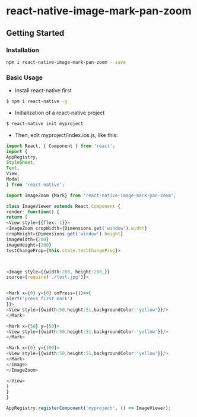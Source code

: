 # react-native-image-mark-pan-zoom

## Getting Started

### Installation

```bash
npm i react-native-image-mark-pan-zoom --save
```

### Basic Usage

- Install react-native first

```bash
$ npm i react-native -g
```

- Initialization of a react-native project

```bash
$ react-native init myproject
```

- Then, edit myproject/index.ios.js, like this:

```typescript
import React, { Component } from 'react';
import {
AppRegistry,
StyleSheet,
Text,
View,
Modal
} from 'react-native';

import ImageZoom {Mark} from 'react-native-image-mark-pan-zoom';

class ImageViewer extends React.Component {
render: function() {
return (
<View style={{flex: 1}}>
<ImageZoom cropWidth={Dimensions.get('window').width}
cropHeight={Dimensions.get('window').height}
imageWidth={200}
imageHeight={200}
testChangeProp={this.state.testChangeProp}>



<Image style={{width:200, height:200,}}
source={require('./test.jpg')}>


<Mark x={0} y={0} onPress={()=>{
alert('press first mark')
}}>
<View style={{width:50,height:51,backgroundColor:'yellow'}}/>
</Mark>

<Mark x={50} y={50}>
<View style={{width:50,height:51,backgroundColor:'yellow'}}/>
</Mark>

<Mark x={0} y={100}>
<View style={{width:50,height:51,backgroundColor:'yellow'}}/>
</Mark>
</Image>
</ImageZoom>

</View>
)
}
}

AppRegistry.registerComponent('myproject', () => ImageViewer);
```
